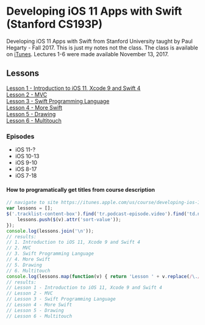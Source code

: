 # Developing iOS 11 Apps with Swift (Stanford CS193P)

Developing iOS 11 Apps with Swift from Stanford University taught by Paul Hegarty - Fall 2017. This is just my notes not the class. The class is available on [iTunes](https://itunes.apple.com/us/course/developing-ios-11-apps-with-swift/id1309275316). Lectures 1-6 were made available November 13, 2017.

## Lessons
[Lesson 1 - Introduction to iOS 11, Xcode 9 and Swift 4](https://github.com/USCC-Dev/Training/tree/master/CS193P/Lesson%201%20-%20Introduction%20to%20iOS%2011%2C%20Xcode%209%20and%20Swift%204)  
[Lesson 2 - MVC](https://github.com/USCC-Dev/Training/tree/master/CS193P/Lesson%202%20-%20MVC)  
[Lesson 3 - Swift Programming Language](https://github.com/USCC-Dev/Training/tree/master/CS193P/Lesson%203%20-%20Swift%20Programming%20Language)  
[Lesson 4 - More Swift](https://github.com/USCC-Dev/Training/tree/master/CS193P/Lesson%204%20-%20More%20Swift)  
[Lesson 5 - Drawing](https://github.com/USCC-Dev/Training/tree/master/CS193P/Lesson%205%20-%20Drawing)  
[Lesson 6 - Multitouch](https://github.com/USCC-Dev/Training/tree/master/CS193P/Lesson%206%20-%20Multitouch)  

### Episodes
- iOS 11-?
- iOS 10-13
- iOS 9-10
- iOS 8-17
- iOS 7-18

#### How to programatically get titles from course description
```javascript
// navigate to site https://itunes.apple.com/us/course/developing-ios-11-apps-with-swift/id1309275316
var lessons = [];
$('.tracklist-content-box').find('tr.podcast-episode.video').find('td.name').each(function(k,v) { 
    lessons.push($(v).attr('sort-value')); 
});
console.log(lessons.join('\n'));
// results:
// 1. Introduction to iOS 11, Xcode 9 and Swift 4
// 2. MVC
// 3. Swift Programming Language
// 4. More Swift
// 5. Drawing
// 6. Multitouch
console.log(lessons.map(function(v) { return 'Lesson ' + v.replace(/\./,' -'); }).join('\n'));
// results:
// Lesson 1 - Introduction to iOS 11, Xcode 9 and Swift 4
// Lesson 2 - MVC
// Lesson 3 - Swift Programming Language
// Lesson 4 - More Swift
// Lesson 5 - Drawing
// Lesson 6 - Multitouch
```